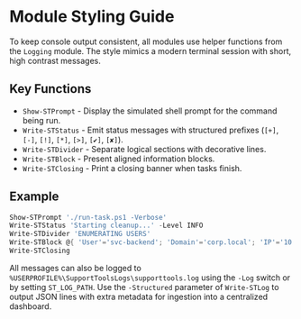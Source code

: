 # Module Styling Guide

To keep console output consistent, all modules use helper functions from the `Logging` module.
The style mimics a modern terminal session with short, high contrast messages.

## Key Functions

- `Show-STPrompt` - Display the simulated shell prompt for the command being run.
- `Write-STStatus` - Emit status messages with structured prefixes (`[+]`, `[-]`, `[!]`, `[*]`, `[>]`, `[✔]`, `[✘]`).
- `Write-STDivider` - Separate logical sections with decorative lines.
- `Write-STBlock` - Present aligned information blocks.
- `Write-STClosing` - Print a closing banner when tasks finish.

## Example

```powershell
Show-STPrompt './run-task.ps1 -Verbose'
Write-STStatus 'Starting cleanup...' -Level INFO
Write-STDivider 'ENUMERATING USERS'
Write-STBlock @{ 'User'='svc-backend'; 'Domain'='corp.local'; 'IP'='10.10.10.5' }
Write-STClosing
```

All messages can also be logged to `%USERPROFILE%\SupportToolsLogs\supporttools.log` using the `-Log` switch or by setting `ST_LOG_PATH`.
Use the `-Structured` parameter of `Write-STLog` to output JSON lines with extra metadata for ingestion into a centralized dashboard.
